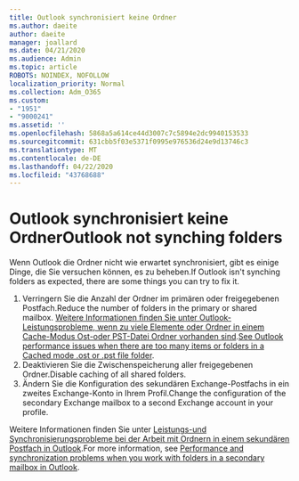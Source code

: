 ```yaml
---
title: Outlook synchronisiert keine Ordner
ms.author: daeite
author: daeite
manager: joallard
ms.date: 04/21/2020
ms.audience: Admin
ms.topic: article
ROBOTS: NOINDEX, NOFOLLOW
localization_priority: Normal
ms.collection: Adm_O365
ms.custom:
- "1951"
- "9000241"
ms.assetid: ''
ms.openlocfilehash: 5868a5a614ce44d3007c7c5894e2dc9940153533
ms.sourcegitcommit: 631cbb5f03e5371f0995e976536d24e9d13746c3
ms.translationtype: MT
ms.contentlocale: de-DE
ms.lasthandoff: 04/22/2020
ms.locfileid: "43768688"
---
```

# <a name="outlook-not-synching-folders"></a><span data-ttu-id="5a56b-102">Outlook synchronisiert keine Ordner</span><span class="sxs-lookup"><span data-stu-id="5a56b-102">Outlook not synching folders</span></span>

<span data-ttu-id="5a56b-103">Wenn Outlook die Ordner nicht wie erwartet synchronisiert, gibt es einige Dinge, die Sie versuchen können, es zu beheben.</span><span class="sxs-lookup"><span data-stu-id="5a56b-103">If Outlook isn't synching folders as expected, there are some things you can try to fix it.</span></span>

1. <span data-ttu-id="5a56b-104">Verringern Sie die Anzahl der Ordner im primären oder freigegebenen Postfach.</span><span class="sxs-lookup"><span data-stu-id="5a56b-104">Reduce the number of folders in the primary or shared mailbox.</span></span> <span data-ttu-id="5a56b-105">[Weitere Informationen finden Sie unter Outlook-Leistungsprobleme, wenn zu viele Elemente oder Ordner in einem Cache-Modus Ost-oder PST-Datei Ordner vorhanden sind](https://support.microsoft.com/help/2768656).</span><span class="sxs-lookup"><span data-stu-id="5a56b-105">[See Outlook performance issues when there are too many items or folders in a Cached mode .ost or .pst file folder](https://support.microsoft.com/help/2768656).</span></span>
2. <span data-ttu-id="5a56b-106">Deaktivieren Sie die Zwischenspeicherung aller freigegebenen Ordner.</span><span class="sxs-lookup"><span data-stu-id="5a56b-106">Disable caching of all shared folders.</span></span>
3. <span data-ttu-id="5a56b-107">Ändern Sie die Konfiguration des sekundären Exchange-Postfachs in ein zweites Exchange-Konto in Ihrem Profil.</span><span class="sxs-lookup"><span data-stu-id="5a56b-107">Change the configuration of the secondary Exchange mailbox to a second Exchange account in your profile.</span></span>

<span data-ttu-id="5a56b-108">Weitere Informationen finden Sie unter [Leistungs-und Synchronisierungsprobleme bei der Arbeit mit Ordnern in einem sekundären Postfach in Outlook](https://support.microsoft.com/help/3115602).</span><span class="sxs-lookup"><span data-stu-id="5a56b-108">For more information, see [Performance and synchronization problems when you work with folders in a secondary mailbox in Outlook](https://support.microsoft.com/help/3115602).</span></span>
